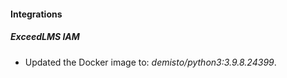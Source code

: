 #### Integrations
##### ExceedLMS IAM
- Updated the Docker image to: *demisto/python3:3.9.8.24399*.
